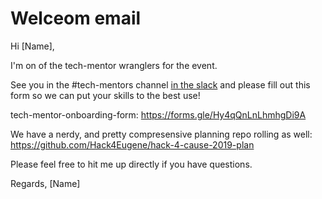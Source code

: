 # Welceom email

Hi [Name],

I'm on of the tech-mentor wranglers for the event.

See you in the #tech-mentors channel [in the slack](https:/communityinviter.com/apps/hack4cause/inviter) and please fill out this form so we can put your skills to the best use!

tech-mentor-onboarding-form: https://forms.gle/Hy4qQnLnLhmhgDi9A

We have a nerdy, and pretty compresensive planning repo rolling as well: https://github.com/Hack4Eugene/hack-4-cause-2019-plan 

Please feel free to hit me up directly if you have questions.

Regards,
[Name]
